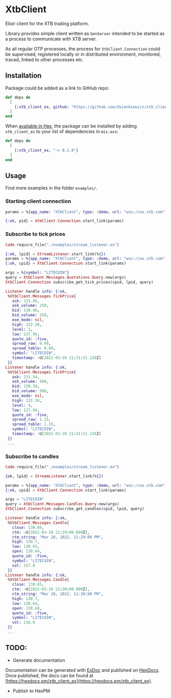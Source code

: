 # XtbClient

Elixir client for the XTB trading platform.

Library provides simple client written as `GenServer` intended to be started as a process to communicate with XTB server.

As all regular OTP processes, the process for `XtbClient.Connection` could be supervised, registered locally or in distributed environment, monitored, traced, linked to other processes etc.

## Installation

Package could be added as a link to GitHub repo:

```elixir
def deps do
  [
    {:xtb_client_ex, github: "https://github.com/dsienkiewicz/xtb_client_ex"}    
  ]
end
```

When [available in Hex](https://hex.pm/docs/publish), the package can be installed
by adding `xtb_client_ex` to your list of dependencies in `mix.exs`:

```elixir
def deps do
  [
    {:xtb_client_ex, "~> 0.1.0"}
  ]
end
```

## Usage
Find more examples in the folder `examples/`.

### Starting client connection
```elixir
params = %{app_name: "XtbClient", type: :demo, url: "wss://ws.xtb.com", user: "<<USER_ID>>", password: "<<PASSWORD>>"}

{:ok, pid} = XtbClient.Connection.start_link(params)
```

### Subscribe to tick prices
```elixir
Code.require_file("./examples/stream_listener.ex")

{:ok, lpid} = StreamListener.start_link(%{})
params = %{app_name: "XtbClient", type: :demo, url: "wss://ws.xtb.com", user: "<<USER_ID>>", password: "<<PASSWORD>>"}
{:ok, cpid} = XtbClient.Connection.start_link(params)

args = %{symbol: "LITECOIN"}
query = XtbClient.Messages.Quotations.Query.new(args)
XtbClient.Connection.subscribe_get_tick_prices(cpid, lpid, query)

Listener handle info: {:ok,
 %XtbClient.Messages.TickPrice{
   ask: 131.45,
   ask_volume: 250,
   bid: 130.46,
   bid_volume: 250,
   exe_mode: nil,
   high: 132.38,
   level: 3,
   low: 127.94,
   quote_id: :five,
   spread_raw: 0.99,
   spread_table: 0.99,
   symbol: "LITECOIN",
   timestamp: ~U[2022-03-28 21:31:21.126Z]
 }}
Listener handle info: {:ok,
 %XtbClient.Messages.TickPrice{
   ask: 131.54,
   ask_volume: 500,
   bid: 130.39,
   bid_volume: 500,
   exe_mode: nil,
   high: 132.38,
   level: 4,
   low: 127.94,
   quote_id: :five,
   spread_raw: 1.15,
   spread_table: 1.15,
   symbol: "LITECOIN",
   timestamp: ~U[2022-03-28 21:31:21.126Z]
 }}
 ...
```

### Subscribe to candles
```elixir
Code.require_file("./examples/stream_listener.ex")

{ok, lpid} = StreamListener.start_link(%{})

params = %{app_name: "XtbClient", type: :demo, url: "wss://ws.xtb.com", user: "<<USER_ID>>", password: "<<PASSWORD>>"}
{:ok, cpid} = XtbClient.Connection.start_link(params)

args = "LITECOIN"
query = XtbClient.Messages.Candles.Query.new(args)
XtbClient.Connection.subscribe_get_candles(cpid, lpid, query)

Listener handle info: {:ok,
 %XtbClient.Messages.Candle{
   close: 130.69,
   ctm: ~U[2022-03-28 21:29:00.000Z],
   ctm_string: "Mar 28, 2022, 11:29:00 PM",
   high: 130.7,
   low: 130.63,
   open: 130.64,
   quote_id: :five,
   symbol: "LITECOIN",
   vol: 257.0
 }}
Listener handle info: {:ok,
 %XtbClient.Messages.Candle{
   close: 130.65,
   ctm: ~U[2022-03-28 21:30:00.000Z],
   ctm_string: "Mar 28, 2022, 11:30:00 PM",
   high: 130.7,
   low: 130.64,
   open: 130.68,
   quote_id: :five,
   symbol: "LITECOIN",
   vol: 216.0
 }}
 ...
```

## TODO:
* Generate documentation

Documentation can be generated with [ExDoc](https://github.com/elixir-lang/ex_doc)
and published on [HexDocs](https://hexdocs.pm). Once published, the docs can
be found at [https://hexdocs.pm/xtb_client_ex](https://hexdocs.pm/xtb_client_ex).

* Publish to HexPM